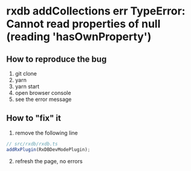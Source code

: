 # rxdb addCollections err TypeError: Cannot read properties of null (reading 'hasOwnProperty')

## How to reproduce the bug

1. git clone
1. yarn
1. yarn start
1. open browser console
1. see the error message

## How to "fix" it

1. remove the following line

```javascript
// src/rxdb/rxdb.ts
addRxPlugin(RxDBDevModePlugin);
```

2. refresh the page, no errors
